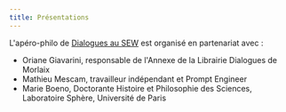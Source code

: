 ```yaml
---
title: Présentations
---
```

L'apéro-philo de [Dialogues au SEW](https://facebook.com/annexedialoguesmorlaixsew) est organisé en partenariat avec :

- Oriane Giavarini, responsable de l'Annexe de la Librairie Dialogues de Morlaix
- Mathieu Mescam, travailleur indépendant et Prompt Engineer
- Marie Boeno, Doctorante Histoire et Philosophie des Sciences, Laboratoire Sphère, Université de Paris
